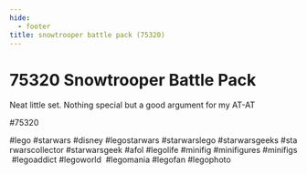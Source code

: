 ```yaml
---
hide:
  - footer
title: snowtrooper battle pack (75320)
---
```


# 75320 Snowtrooper Battle Pack

Neat little set. Nothing special but a good argument for my AT-AT

#75320 
 

#lego #starwars #disney #legostarwars #starwarslego #starwarsgeeks #starwarscollector #starwarsgeek #afol #legolife #minifig #minifigures #minifigs #legoaddict #legoworld  #legomania #legofan #legophoto 
 
